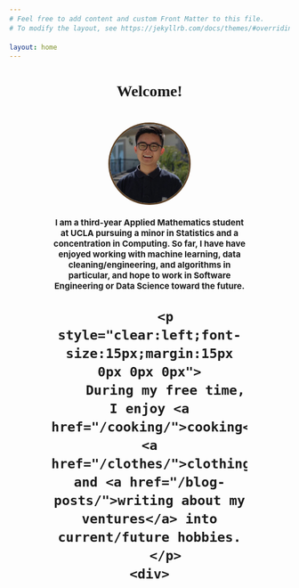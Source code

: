 ```yaml
---
# Feel free to add content and custom Front Matter to this file.
# To modify the layout, see https://jekyllrb.com/docs/themes/#overriding-theme-defaults

layout: home
---
```


<body>
    <div id="intro" style="margin:0% 15% 0% 15%">
        <h1 style="text-align:center;font-size=35px;font-family:Monaco;">
            Welcome!
        <h1>
        <center><img src="/assets/images/headshot.png" height="auto" width="40%" style="border-radius:100%;border:3px solid #5E4328;" align="bottom"> 
        <p style="clear:left;font-size:15px;margin:15px 0px 0px 0px">
        I am a third-year Applied Mathematics student at UCLA pursuing a minor in Statistics and a concentration in Computing. So far, I have have enjoyed working with machine learning, data cleaning/engineering, and algorithms in particular, and hope to work in Software Engineering or Data Science toward the future.
        </p>
        
        <p style="clear:left;font-size:15px;margin:15px 0px 0px 0px">
        During my free time, I enjoy <a href="/cooking/">cooking</a>, <a href="/clothes/">clothing</a>, and <a href="/blog-posts/">writing about my ventures</a> into current/future hobbies.
        </p>
    <div>
<body>  



